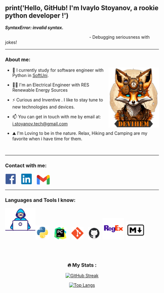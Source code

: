 ## print('Hello, GitHub! I'm Ivaylo Stoyanov, a rookie python developer !')
***SyntaxError: invalid syntax.***

 ‎ ‎‎‎ ‎ ‎‎‎ ‎ ‎  ‎ ‎‎‎ ‎ ‎ ‎‎‎ ‎ ‎ ‎‎‎ ‎ ‎ ‎‎‎ ‎ ‎ ‎‎‎  ‎ ‎‎‎ ‎ ‎‎‎ ‎ ‎ ‎‎‎ ‎ ‎ ‎‎‎ ‎ ‎ ‎ ‎‎‎ ‎‎‎‎ ‎ ‎ ‎‎‎‎‎‎ ‎ ‎ ‎‎‎ ‎‎‎ ‎ ‎ ‎‎‎ ‎ ‎ ‎‎‎ ‎ ‎ ‎‎‎ ‎ ‎ ‎‎‎ ‎ ‎ ‎ ‎ ‎ ‎‎‎ ‎ ‎ ‎‎‎ ‎ ‎‎ ‎ ‎‎‎ ‎ ‎ ‎‎‎ ‎ ‎ ‎‎‎ ‎ ‎ ‎‎‎ ‎ ‎ ‎‎‎ ‎ ‎ ‎‎‎ ‎ ‎ ‎‎‎ ‎ ‎ ‎‎‎ ‎ ‎ ‎‎‎ ‎ ‎ ‎‎‎ ‎ ‎ ‎‎‎ ‎ ‎ ‎‎‎ ‎ ‎ ‎‎‎ ‎ ‎ ‎‎‎ ‎ ‎ ‎‎‎ ‎ ‎ ‎‎‎- Debugging seriousness with jokes! 

---

### About me:


<img width="33%" align="right" alt="Devihem Missing Photo" src="https://github.com/Devihem/Devihem/blob/main/background_github.png" />




- 🔭 I currently study for software engineer with Python in [SoftUni](https://softuni.bg/curriculum).

- 👨‍🎓 I'm an Electrical Engineer with RES Renewable Energy Sources
 
- ⚡ Curious and Inventive . I like to stay tune to new technologies and devices.

-  📫 You can get in touch with me by email at: i.stoyanov.tech@gmail.com

- ⛰️ I'm  Loving to be in the nature. Relax, Hiking and Camping are my favorite when i have time for them.

<br/>

---

### Contact with me:

[<img alt="FACEBOOK" width="36px" src="https://raw.githubusercontent.com/Devihem/Devihem/a643ded9881161d53addf4101c8e4fd54e47e094/icons/facebook-plain%20(1).svg" >](https://www.facebook.com/Devihem7/)&nbsp;
&nbsp;
[<img alt="LINKEDIN" width="36px" src="https://raw.githubusercontent.com/Devihem/Devihem/a643ded9881161d53addf4101c8e4fd54e47e094/icons/linkedin-original.svg" >](https://www.linkedin.com/in/ivaylo-stoyanov-731b9722a/)&nbsp;
&nbsp;
[<img alt="GMAIL" width="42px" src="https://raw.githubusercontent.com/Devihem/Devihem/a643ded9881161d53addf4101c8e4fd54e47e094/icons/google-gmail.svg" >](mailto:i.stoyanov.tech@gmail.com)&nbsp;
&nbsp;


---

### Languages and Tools I know:

<img align="left" alt="html tag image" src="https://raw.githubusercontent.com/Devihem/Devihem/main/icons/Developer.gif" width="100">&nbsp;&nbsp;

<img alt="PYTHON" width="45px" src="https://raw.githubusercontent.com/Devihem/Devihem/0701e5483797846b8adde4b270568d0244b53b03/icons/python-original.svg" />&nbsp;
&nbsp;
<img alt="PYCHARM" width="40px" src="https://raw.githubusercontent.com/Devihem/Devihem/0701e5483797846b8adde4b270568d0244b53b03/icons/pycharm.svg" />&nbsp;
&nbsp;
<img alt="GIT" width="40px" src="https://raw.githubusercontent.com/Devihem/Devihem/0701e5483797846b8adde4b270568d0244b53b03/icons/git.svg"/>&nbsp;
&nbsp;
<img  alt="GITHUB" width="40px" src="https://github.com/Devihem/Devihem/blob/main/icons/github.png" />&nbsp;
<img  alt="REGEX" width="70px" src="https://raw.githubusercontent.com/Devihem/Devihem/main/icons/ReGex.png" />&nbsp;
<img  alt="MARKDOWN" width="60px" src="https://raw.githubusercontent.com/Devihem/Devihem/main/icons/markdown.png"/>&nbsp;
&nbsp;


<br/>
<br/>

<div id="stats" align="center">
 
### :fire: My Stats :
[![GitHub Streak](http://github-readme-streak-stats.herokuapp.com?user=Devihem&theme=dark&background=000000)](https://git.io/streak-stats)
 
[![Top Langs](https://github-readme-stats.vercel.app/api/top-langs/?username=Devihem&layout=compact&theme=vision-friendly-dark)](https://github.com/anuraghazra/github-readme-stats)
